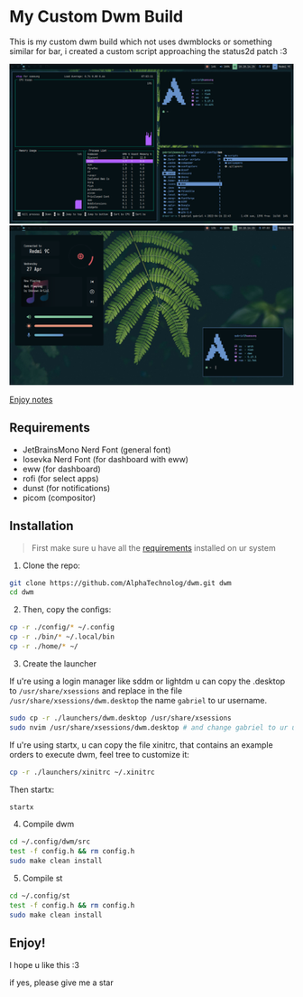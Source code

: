 # My Custom Dwm Build

This is my custom dwm build which not uses dwmblocks or something similar for bar, i created a custom script approaching the status2d patch :3

![demonstration-1](./misc/demonstration-1.png)
![demonstration-2](./misc/demonstration-2.png)

[Enjoy notes](#enjoy)

## Requirements

- JetBrainsMono Nerd Font (general font)
- Iosevka Nerd Font (for dashboard with eww)
- eww (for dashboard)
- rofi (for select apps)
- dunst (for notifications)
- picom (compositor)

## Installation

> First make sure u have all the [requirements](#requirements) installed on ur system

1. Clone the repo:

```sh
git clone https://github.com/AlphaTechnolog/dwm.git dwm
cd dwm
```

2. Then, copy the configs:

```sh
cp -r ./config/* ~/.config
cp -r ./bin/* ~/.local/bin
cp -r ./home/* ~/
```

3. Create the launcher

If u're using a login manager like sddm or lightdm u can copy the .desktop to `/usr/share/xsessions` and replace in the file
`/usr/share/xsessions/dwm.desktop` the name `gabriel` to ur username.

```sh
sudo cp -r ./launchers/dwm.desktop /usr/share/xsessions
sudo nvim /usr/share/xsessions/dwm.desktop # and change gabriel to ur username in the file
```

If u're using startx, u can copy the file xinitrc, that contains an example orders to execute dwm, feel tree to customize it:

```sh
cp -r ./launchers/xinitrc ~/.xinitrc
```

Then startx:

```sh
startx
```

4. Compile dwm

```sh
cd ~/.config/dwm/src
test -f config.h && rm config.h
sudo make clean install
```

5. Compile st

```sh
cd ~/.config/st
test -f config.h && rm config.h
sudo make clean install
```

## Enjoy!

I hope u like this :3

if yes, please give me a star
